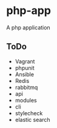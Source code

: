 # php-app
A php application

## ToDo

* Vagrant
* phpunit
* Ansible
* Redis
* rabbitmq
* api
* modules
* cli
* stylecheck
* elastic search